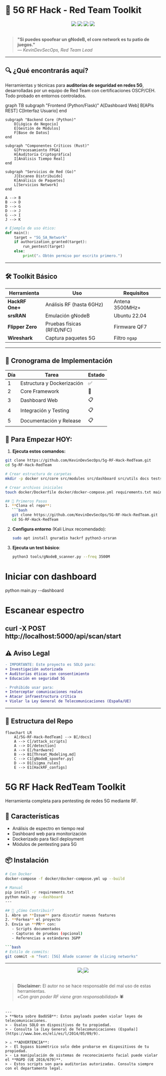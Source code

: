 # 📡 5G RF Hack - Red Team Toolkit

<div align="center">
  <img src="https://img.shields.io/badge/5G_Hacking-Red_Team-FF0000?style=for-the-badge&logo=windowsterminal&logoColor=white">
  <img src="https://img.shields.io/badge/SDR-HackRF_One+-8A2BE2?style=for-the-badge&logo=gnuradio&logoColor=white">
  <img src="https://img.shields.io/badge/License-GPL_3.0-blue?style=for-the-badge&logo=opensourceinitiative&logoColor=white">
  <img src="https://img.shields.io/badge/OSCP-Certified-FF6600?style=for-the-badge&logo=offensive-security&logoColor=white">
</div>

<br>

> **"Si puedes spoofear un gNodeB, el core network es tu patio de juegos."**  
> *— KevinDevSecOps, Red Team Lead*

---

## 🔍 ¿Qué encontrarás aquí?
Herramientas y técnicas para **auditorías de seguridad en redes 5G**, desarrolladas por un equipo de Red Team con certificaciones OSCP/CEH. Todo probado en entornos controlados.

graph TB
    subgraph "Frontend (Python/Flask)"
        A[Dashboard Web]
        B[APIs REST]
        C[Interfaz Usuario]
    end
    
    subgraph "Backend Core (Python)"
        D[Lógica de Negocio]
        E[Gestión de Módulos]
        F[Base de Datos]
    end
    
    subgraph "Componentes Críticos (Rust)"
        G[Procesamiento FPGA]
        H[Auditoría Criptográfica]
        I[Análisis Tiempo Real]
    end
    
    subgraph "Servicios de Red (Go)"
        J[Escaneo Distribuido]
        K[Análisis de Paquetes]
        L[Servicios Network]
    end
    
    A --> B
    B --> D
    D --> G
    D --> J
    G --> I
    J --> K


```python
# Ejemplo de uso ético:
def main():
    target = "5G_SA_Network"
    if authorization_granted(target):
        run_pentest(target)
    else:
        print("⚠️ Obtén permiso por escrito primero.")
```

---

## 🛠️ Toolkit Básico
| Herramienta | Uso | Requisitos |
|-------------|-----|------------|
| **HackRF One+** | Análisis RF (hasta 6GHz) | Antena 3500MHz+ |
| **srsRAN** | Emulación gNodeB | Ubuntu 22.04 |
| **Flipper Zero** | Pruebas físicas (RFID/NFC) | Firmware QF7 |
| **Wireshark** | Captura paquetes 5G | Filtro `ngap` |

---

## 📅 Cronograma de Implementación

| Día | Tarea | Estado |
|-----|-------|--------|
| 1 | Estructura y Dockerización | ✅ |
| 2 | Core Framework | 🚧 |
| 3 | Dashboard Web | 📋 |
| 4 | Integración y Testing | 📋 |
| 5 | Documentación y Release | 📋 |

## 🚀 Para Empezar HOY:

1. **Ejecuta estos comandos:**
```bash
git clone https://github.com/KevinDevSecOps/5g-RF-Hack-RedTeam.git
cd 5g-RF-Hack-RedTeam

# Crear estructura de carpetas
mkdir -p docker src/core src/modules src/dashboard src/utils docs tests templates

# Crear archivos iniciales
touch docker/Dockerfile docker/docker-compose.yml requirements.txt main.py

## 📌 Primeros Pasos
1. **Clona el repo**:
   ```bash
   git clone https://github.com/KevinDevSecOps/5G-RF-Hack-RedTeam.git
   cd 5G-RF-Hack-RedTeam
   ```

2. **Configura entorno** (Kali Linux recomendado):
   ```bash
   sudo apt install gnuradio hackrf python3-srsran
   ```

3. **Ejecuta un test básico**:
   ```bash
   python3 tools/gNodeB_scanner.py --freq 3500M
   ```
# Iniciar con dashboard
python main.py --dashboard

# Escanear espectro
curl -X POST http://localhost:5000/api/scan/start
---

## ⚠️ Aviso Legal
```diff
- IMPORTANTE: Este proyecto es SOLO para:
+ Investigación autorizada
+ Auditorías éticas con consentimiento
+ Educación en seguridad 5G

- Prohibido usar para:
+ Interceptar comunicaciones reales
+ Atacar infraestructura crítica
+ Violar la Ley General de Telecomunicaciones (España/UE)
```

---

## 📂 Estructura del Repo
```mermaid
flowchart LR
    A[/5G-RF-Hack-RedTeam] --> B[/docs]
    A --> C[/attack_scripts]
    A --> D[/detection]
    A --> E[/hardware]
    B --> B1[Threat_Modeling.md]
    C --> C1[gNodeB_spoofer.py]
    D --> D1[sigma_rules]
    E --> E1[HackRF_configs]
```
# 5G RF Hack RedTeam Toolkit

Herramienta completa para pentesting de redes 5G mediante RF.

## 🚀 Características

- Análisis de espectro en tiempo real
- Dashboard web para monitorización
- Dockerizado para fácil deployment
- Módulos de pentesting para 5G

## 📦 Instalación

```bash
# Con Docker
docker-compose -f docker/docker-compose.yml up --build

# Manual
pip install -r requirements.txt
python main.py --dashboard
---

## 🤝 ¿Cómo Contribuir?
1. Abre un **Issue** para discutir nuevas features
2. **Forkea** el proyecto
3. Envía un **PR** con:
   - Scripts documentados
   - Capturas de pruebas (opcional)
   - Referencias a estándares 3GPP

```bash
# Estilo de commits:
git commit -m "feat: [5G] Añade scanner de slicing networks"
```

---

<div align="center">
  <a href="https://github.com/KevinDevSecOps/5G-RF-Hack-RedTeam/issues">
    <img src="https://img.shields.io/badge/¿Preguntas?-Abrir_Issue-FF6600?style=for-the-badge&logo=github">
  </a>
  <a href="https://twitter.com/TuUsuario">
    <img src="https://img.shields.io/badge/Contacto-DM_@TuUsuario-1DA1F2?style=for-the-badge&logo=twitter">
  </a>
</div>

<br>

> **Disclaimer:** El autor no se hace responsable del mal uso de estas herramientas.  
> *«Con gran poder RF viene gran responsabilidad»* 🕷️
```

---
> **Nota sobre BadUSB**: Estos payloads pueden violar leyes de telecomunicaciones.  
> - Úsalos SOLO en dispositivos de tu propiedad.  
> - Consulta la [Ley General de Telecomunicaciones (España)](https://www.boe.es/eli/es/l/2014/05/09/9).

> ⚠️ **ADVERTENCIA**:  
> - El bypass biométrico solo debe probarse en dispositivos de tu propiedad.  
> - La manipulación de sistemas de reconocimiento facial puede violar el **RGPD (UE 2016/679)**.  
> - Estos scripts son para auditorías autorizadas. Consulta siempre con el departamento legal.
